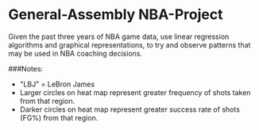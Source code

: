 # General-Assembly  NBA-Project
Given the past three years of NBA game data, use linear regression algorithms and graphical representations, to try and observe patterns that may be used in NBA coaching decisions.

###Notes:

  * "LBJ" = LeBron James 
  * Larger circles on heat map represent greater frequency of shots taken from that region. 
  * Darker circles on heat map represent greater success rate of shots (FG%) from that region.
